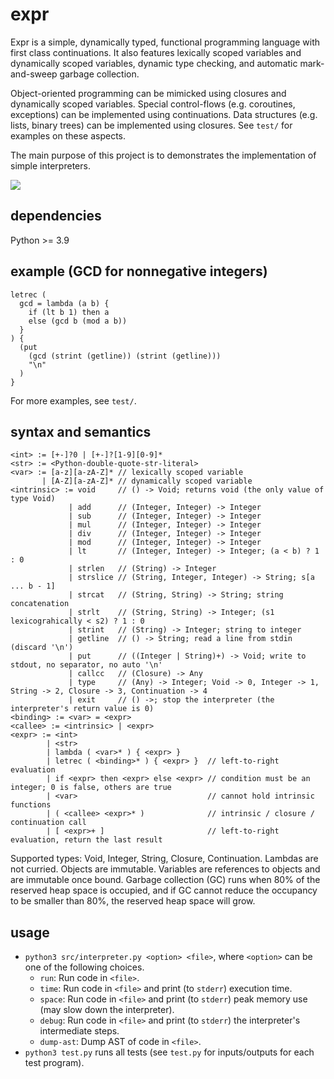 # expr

Expr is a simple, dynamically typed, functional programming language with first class continuations.
It also features lexically scoped variables and dynamically scoped variables, dynamic type checking, and automatic mark-and-sweep garbage collection.

Object-oriented programming can be mimicked using closures and dynamically scoped variables.
Special control-flows (e.g. coroutines, exceptions) can be implemented using continuations.
Data structures (e.g. lists, binary trees) can be implemented using closures.
See `test/` for examples on these aspects.

The main purpose of this project is to demonstrates the implementation of simple interpreters.

![](https://github.com/sdingcn/expr/actions/workflows/auto-test.yml/badge.svg)

## dependencies

Python >= 3.9

## example (GCD for nonnegative integers)

```
letrec (
  gcd = lambda (a b) {
    if (lt b 1) then a
    else (gcd b (mod a b))
  }
) {
  (put
    (gcd (strint (getline)) (strint (getline)))
    "\n"
  )
}
```

For more examples, see `test/`.

## syntax and semantics

```
<int> := [+-]?0 | [+-]?[1-9][0-9]*
<str> := <Python-double-quote-str-literal>
<var> := [a-z][a-zA-Z]* // lexically scoped variable
       | [A-Z][a-zA-Z]* // dynamically scoped variable
<intrinsic> := void     // () -> Void; returns void (the only value of type Void)
             | add      // (Integer, Integer) -> Integer
             | sub      // (Integer, Integer) -> Integer
             | mul      // (Integer, Integer) -> Integer
             | div      // (Integer, Integer) -> Integer
             | mod      // (Integer, Integer) -> Integer
             | lt       // (Integer, Integer) -> Integer; (a < b) ? 1 : 0
             | strlen   // (String) -> Integer
             | strslice // (String, Integer, Integer) -> String; s[a ... b - 1]
             | strcat   // (String, String) -> String; string concatenation
             | strlt    // (String, String) -> Integer; (s1 lexicograhically < s2) ? 1 : 0
             | strint   // (String) -> Integer; string to integer
             | getline  // () -> String; read a line from stdin (discard '\n')
             | put      // ((Integer | String)+) -> Void; write to stdout, no separator, no auto '\n'
             | callcc   // (Closure) -> Any
             | type     // (Any) -> Integer; Void -> 0, Integer -> 1, String -> 2, Closure -> 3, Continuation -> 4
             | exit     // () ->; stop the interpreter (the interpreter's return value is 0)
<binding> := <var> = <expr>
<callee> := <intrinsic> | <expr>
<expr> := <int>
        | <str>
        | lambda ( <var>* ) { <expr> }
        | letrec ( <binding>* ) { <expr> }  // left-to-right evaluation
        | if <expr> then <expr> else <expr> // condition must be an integer; 0 is false, others are true
        | <var>                             // cannot hold intrinsic functions
        | ( <callee> <expr>* )              // intrinsic / closure / continuation call
        | [ <expr>+ ]                       // left-to-right evaluation, return the last result
```

Supported types: Void, Integer, String, Closure, Continuation.
Lambdas are not curried.
Objects are immutable.
Variables are references to objects and are immutable once bound.
Garbage collection (GC) runs when 80% of the reserved heap space is occupied,
and if GC cannot reduce the occupancy to be smaller than 80%, the reserved heap space will grow.

## usage

+ `python3 src/interpreter.py <option> <file>`, where `<option>` can be one of the following choices.
  - `run`: Run code in `<file>`.
  - `time`: Run code in `<file>` and print (to `stderr`) execution time.
  - `space`: Run code in `<file>` and print (to `stderr`) peak memory use (may slow down the interpreter).
  - `debug`: Run code in `<file>` and print (to `stderr`) the interpreter's intermediate steps.
  - `dump-ast`: Dump AST of code in `<file>`.
+ `python3 test.py` runs all tests (see `test.py` for inputs/outputs for each test program).
